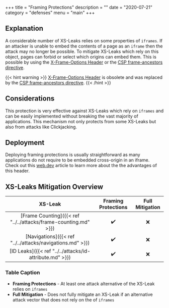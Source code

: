 +++
title = "Framing Protections"
description = ""
date = "2020-07-21"
category = "defenses"
menu = "main"
+++

## Explanation

A considerable number of XS-Leaks relies on some properties of `iframes`. If an attacker is unable to embed the contents of a page as an `iframe` then the attack may no longer be possible. To mitigate XS-Leaks which rely on this object, pages can forbid or select which origins can embed them. This is possible by using the [X-Frame-Options Header](https://developer.mozilla.org/en-US/docs/Web/HTTP/Headers/X-Frame-Options) or the [CSP frame-ancestors directive](https://developer.mozilla.org/en-US/docs/Web/HTTP/Headers/Content-Security-Policy/frame-ancestors).

{{< hint warning >}}
[X-Frame-Options Header](https://developer.mozilla.org/en-US/docs/Web/HTTP/Headers/X-Frame-Options) is obsolete and was replaced by the [CSP frame-ancestors directive](https://developer.mozilla.org/en-US/docs/Web/HTTP/Headers/Content-Security-Policy/frame-ancestors).
{{< /hint >}}

## Considerations

This protection is very effective against XS-Leaks which rely on `iframes` and can be easily implemented without breaking the vast majority of applications. This mechanism not only protects from some XS-Leaks but also from attacks like Clickjacking.

## Deployment

Deploying framing protections is usually straightforward as many applications do not require to be embedded cross-origin in an iframe. Check out this [web.dev](https://web.dev/same-origin-policy/) article to learn more about the the advantages of this header.

## XS-Leaks Mitigation Overview

|                           XS-Leak                                 |    Framing Protections   |  Full Mitigation   |
|:-----------------------------------------------------------------:|:------------------------:|:-------------------:
| [Frame Counting]({{< ref "../../attacks/frame-counting.md" >}})   |         ✔️               |         ❌
| [Navigations]({{< ref "../../attacks/navigations.md" >}})         |         ✔️               |         ❌
| [ID Leaks]({{< ref "../../attacks/id-attribute.md" >}})               |         ✔️               |         ❌

### Table Caption

- **Framing Protections** - At least one attack alternative of the XS-Leak relies on `iframes`
- **Full Mitigation** - Does not fully mitigate an XS-Leak if an alternative attack vector that does not rely on the of `iframes`
